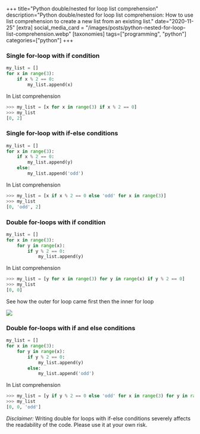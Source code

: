 +++
title="Python double/nested for loop list comprehension"
description="Python double/nested for loop list comprehension: How to use list comprehension to create a new list from an existing list."
date="2020-11-25"
[extra]
social_media_card = "/images/posts/python-nested-for-loop-list-comprehension.webp"
[taxonomies]
tags=["programming", "python"]
categories=["python"]
+++

### Single for-loop with if condition

```python
my_list = []
for x in range(3):
    if x % 2 == 0:
        my_list.append(x)
```

In List comprehension

```python
>>> my_list = [x for x in range(3) if x % 2 == 0]
>>> my_list
[0, 2]
```

### Single for-loop with if-else conditions

```python
my_list = []
for x in range(3):
    if x % 2 == 0:
        my_list.append(y)
    else:
        my_list.append('odd')
```

In List comprehension

```python
>>> my_list = [x if x % 2 == 0 else 'odd' for x in range(3)]
>>> my_list
[0, 'odd', 2]
```

### Double for-loops with if condition

```python
my_list = []
for x in range(3):
    for y in range(x):
        if y % 2 == 0:
            my_list.append(y)
```

In List comprehension

```python
>>> my_list = [y for x in range(3) for y in range(x) if y % 2 == 0]
>>> my_list
[0, 0]
```

See how the outer for loop came first then the inner for loop

![](https://cdn.hashnode.com/res/hashnode/image/upload/v1678766499844/89d7af34-f7bf-467b-b491-35f4ea15ec56.gif)

### Double for-loops with if and else conditions

```python
my_list = []
for x in range(3):
    for y in range(x):
        if y % 2 == 0:
            my_list.append(y)
        else:
            my_list.append('odd')
```

In List comprehension

```python
>>> my_list = [y if y % 2 == 0 else 'odd' for x in range(3) for y in range(x)]
>>> my_list
[0, 0, 'odd']
```

_Disclaimer:_ Writing double for loops with if-else conditions severely affects the readability of the code. Please use it at your own risk.
